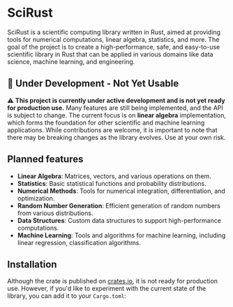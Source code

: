 # SciRust

SciRust is a scientific computing library written in Rust, aimed at providing tools for numerical computations, linear algebra, statistics, and more. The goal of the project is to create a high-performance, safe, and easy-to-use scientific library in Rust that can be applied in various domains like data science, machine learning, and engineering.


## 🚧 Under Development - Not Yet Usable

⚠️ **This project is currently under active development and is not yet ready for production use.** Many features are still being implemented, and the API is subject to change. The current focus is on **linear algebra** implementation, which forms the foundation for other scientific and machine learning applications. While contributions are welcome, it is important to note that there may be breaking changes as the library evolves. Use at your own risk.

## Planned features

- **Linear Algebra**: Matrices, vectors, and various operations on them.
- **Statistics**: Basic statistical functions and probability distributions.
- **Numerical Methods**: Tools for numerical integration, differentiation, and optimization.
- **Random Number Generation**: Efficient generation of random numbers from various distributions.
- **Data Structures**: Custom data structures to support high-performance computations.
- **Machine Learning**: Tools and algorithms for machine learning, including linear regression, classification algorithms.

## Installation

Although the crate is published on [crates.io](https://crates.io/crates/sci_rust), it is not ready for production use. However, if you'd like to experiment with the current state of the library, you can add it to your `Cargo.toml`: